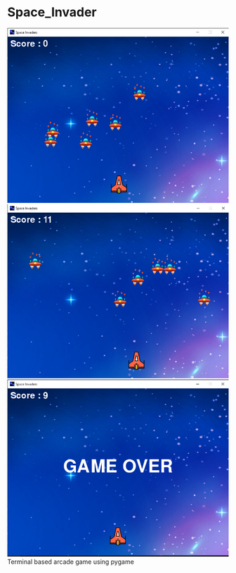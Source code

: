 # Space_Invader
![Test Image 1](https://github.com/Patrickbro13/Space_Invader/blob/master/space_invader_ss1.PNG)
![Test Image 2](https://github.com/Patrickbro13/Space_Invader/blob/master/space_invader_ss3.PNG)
![Test Image 3](https://github.com/Patrickbro13/Space_Invader/blob/master/space_invader_ss2.PNG)
Terminal based arcade game using pygame 
